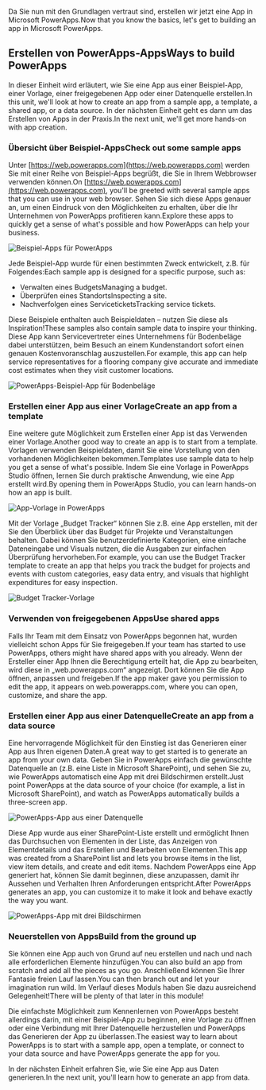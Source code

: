 <span data-ttu-id="85c98-101">Da Sie nun mit den Grundlagen vertraut sind, erstellen wir jetzt eine App in Microsoft PowerApps.</span><span class="sxs-lookup"><span data-stu-id="85c98-101">Now that you know the basics, let's get to building an app in Microsoft PowerApps.</span></span>

## <a name="ways-to-build-powerapps"></a><span data-ttu-id="85c98-102">Erstellen von PowerApps-Apps</span><span class="sxs-lookup"><span data-stu-id="85c98-102">Ways to build PowerApps</span></span>
<span data-ttu-id="85c98-103">In dieser Einheit wird erläutert, wie Sie eine App aus einer Beispiel-App, einer Vorlage, einer freigegebenen App oder einer Datenquelle erstellen.</span><span class="sxs-lookup"><span data-stu-id="85c98-103">In this unit, we'll look at how to create an app from a sample app, a template, a shared app, or a data source.</span></span> <span data-ttu-id="85c98-104">In der nächsten Einheit geht es dann um das Erstellen von Apps in der Praxis.</span><span class="sxs-lookup"><span data-stu-id="85c98-104">In the next unit, we'll get more hands-on with app creation.</span></span>

### <a name="check-out-some-sample-apps"></a><span data-ttu-id="85c98-105">Übersicht über Beispiel-Apps</span><span class="sxs-lookup"><span data-stu-id="85c98-105">Check out some sample apps</span></span>
<span data-ttu-id="85c98-106">Unter [https://web.powerapps.com](https://web.powerapps.com) werden Sie mit einer Reihe von Beispiel-Apps begrüßt, die Sie in Ihrem Webbrowser verwenden können.</span><span class="sxs-lookup"><span data-stu-id="85c98-106">On [https://web.powerapps.com](https://web.powerapps.com), you'll be greeted with several sample apps that you can use in your web browser.</span></span> <span data-ttu-id="85c98-107">Sehen Sie sich diese Apps genauer an, um einen Eindruck von den Möglichkeiten zu erhalten, über die Ihr Unternehmen von PowerApps profitieren kann.</span><span class="sxs-lookup"><span data-stu-id="85c98-107">Explore these apps to quickly get a sense of what's possible and how PowerApps can help your business.</span></span>

![Beispiel-Apps für PowerApps](../media/powerapps-samples.png)

<span data-ttu-id="85c98-109">Jede Beispiel-App wurde für einen bestimmten Zweck entwickelt, z.B. für Folgendes:</span><span class="sxs-lookup"><span data-stu-id="85c98-109">Each sample app is designed for a specific purpose, such as:</span></span>

- <span data-ttu-id="85c98-110">Verwalten eines Budgets</span><span class="sxs-lookup"><span data-stu-id="85c98-110">Managing a budget.</span></span>
- <span data-ttu-id="85c98-111">Überprüfen eines Standorts</span><span class="sxs-lookup"><span data-stu-id="85c98-111">Inspecting a site.</span></span>
- <span data-ttu-id="85c98-112">Nachverfolgen eines Servicetickets</span><span class="sxs-lookup"><span data-stu-id="85c98-112">Tracking service tickets.</span></span>

<span data-ttu-id="85c98-113">Diese Beispiele enthalten auch Beispieldaten – nutzen Sie diese als Inspiration!</span><span class="sxs-lookup"><span data-stu-id="85c98-113">These samples also contain sample data to inspire your thinking.</span></span> <span data-ttu-id="85c98-114">Diese App kann Servicevertreter eines Unternehmens für Bodenbeläge dabei unterstützen, beim Besuch an einem Kundenstandort sofort einen genauen Kostenvoranschlag auszustellen.</span><span class="sxs-lookup"><span data-stu-id="85c98-114">For example, this app can help service representatives for a flooring company give accurate and immediate cost estimates when they visit customer locations.</span></span>

![PowerApps-Beispiel-App für Bodenbeläge](../media/powerapps-flooring-sample.png)

### <a name="create-an-app-from-a-template"></a><span data-ttu-id="85c98-116">Erstellen einer App aus einer Vorlage</span><span class="sxs-lookup"><span data-stu-id="85c98-116">Create an app from a template</span></span>
<span data-ttu-id="85c98-117">Eine weitere gute Möglichkeit zum Erstellen einer App ist das Verwenden einer Vorlage.</span><span class="sxs-lookup"><span data-stu-id="85c98-117">Another good way to create an app is to start from a template.</span></span> <span data-ttu-id="85c98-118">Vorlagen verwenden Beispieldaten, damit Sie eine Vorstellung von den vorhandenen Möglichkeiten bekommen.</span><span class="sxs-lookup"><span data-stu-id="85c98-118">Templates use sample data to help you get a sense of what's possible.</span></span> <span data-ttu-id="85c98-119">Indem Sie eine Vorlage in PowerApps Studio öffnen, lernen Sie durch praktische Anwendung, wie eine App erstellt wird.</span><span class="sxs-lookup"><span data-stu-id="85c98-119">By opening them in PowerApps Studio, you can learn hands-on how an app is built.</span></span>

![App-Vorlage in PowerApps](../media/powerapps-templates.png)

<span data-ttu-id="85c98-121">Mit der Vorlage „Budget Tracker“ können Sie z.B. eine App erstellen, mit der Sie den Überblick über das Budget für Projekte und Veranstaltungen behalten. Dabei können Sie benutzerdefinierte Kategorien, eine einfache Dateneingabe und Visuals nutzen, die die Ausgaben zur einfachen Überprüfung hervorheben.</span><span class="sxs-lookup"><span data-stu-id="85c98-121">For example, you can use the Budget Tracker template to create an app that helps you track the budget for projects and events with custom categories, easy data entry, and visuals that highlight expenditures for easy inspection.</span></span>

![Budget Tracker-Vorlage](../media/powerapps-budget-tracker.png)

### <a name="use-shared-apps"></a><span data-ttu-id="85c98-123">Verwenden von freigegebenen Apps</span><span class="sxs-lookup"><span data-stu-id="85c98-123">Use shared apps</span></span>
<span data-ttu-id="85c98-124">Falls Ihr Team mit dem Einsatz von PowerApps begonnen hat, wurden vielleicht schon Apps für Sie freigegeben.</span><span class="sxs-lookup"><span data-stu-id="85c98-124">If your team has started to use PowerApps, others might have shared apps with you already.</span></span> <span data-ttu-id="85c98-125">Wenn der Ersteller einer App Ihnen die Berechtigung erteilt hat, die App zu bearbeiten, wird diese in „web.powerapps.com“ angezeigt. Dort können Sie die App öffnen, anpassen und freigeben.</span><span class="sxs-lookup"><span data-stu-id="85c98-125">If the app maker gave you permission to edit the app, it appears on web.powerapps.com, where you can open, customize, and share the app.</span></span>

### <a name="create-an-app-from-a-data-source"></a><span data-ttu-id="85c98-126">Erstellen einer App aus einer Datenquelle</span><span class="sxs-lookup"><span data-stu-id="85c98-126">Create an app from a data source</span></span>
<span data-ttu-id="85c98-127">Eine hervorragende Möglichkeit für den Einstieg ist das Generieren einer App aus Ihren eigenen Daten.</span><span class="sxs-lookup"><span data-stu-id="85c98-127">A great way to get started is to generate an app from your own data.</span></span> <span data-ttu-id="85c98-128">Geben Sie in PowerApps einfach die gewünschte Datenquelle an (z.B. eine Liste in Microsoft SharePoint), und sehen Sie zu, wie PowerApps automatisch eine App mit drei Bildschirmen erstellt.</span><span class="sxs-lookup"><span data-stu-id="85c98-128">Just point PowerApps at the data source of your choice (for example, a list in Microsoft SharePoint), and watch as PowerApps automatically builds a three-screen app.</span></span>

![PowerApps-App aus einer Datenquelle](../media/powerapps-app-from-data.png)

<span data-ttu-id="85c98-130">Diese App wurde aus einer SharePoint-Liste erstellt und ermöglicht Ihnen das Durchsuchen von Elementen in der Liste, das Anzeigen von Elementdetails und das Erstellen und Bearbeiten von Elementen.</span><span class="sxs-lookup"><span data-stu-id="85c98-130">This app was created from a SharePoint list and lets you browse items in the list, view item details, and create and edit items.</span></span> <span data-ttu-id="85c98-131">Nachdem PowerApps eine App generiert hat, können Sie damit beginnen, diese anzupassen, damit ihr Aussehen und Verhalten Ihren Anforderungen entspricht.</span><span class="sxs-lookup"><span data-stu-id="85c98-131">After PowerApps generates an app, you can customize it to make it look and behave exactly the way you want.</span></span>

![PowerApps-App mit drei Bildschirmen](../media/powerapps-three-screen-app.png)

### <a name="build-from-the-ground-up"></a><span data-ttu-id="85c98-133">Neuerstellen von Apps</span><span class="sxs-lookup"><span data-stu-id="85c98-133">Build from the ground up</span></span>
<span data-ttu-id="85c98-134">Sie können eine App auch von Grund auf neu erstellen und nach und nach alle erforderlichen Elemente hinzufügen.</span><span class="sxs-lookup"><span data-stu-id="85c98-134">You can also build an app from scratch and add all the pieces as you go.</span></span> <span data-ttu-id="85c98-135">Anschließend können Sie Ihrer Fantasie freien Lauf lassen.</span><span class="sxs-lookup"><span data-stu-id="85c98-135">You can then branch out and let your imagination run wild.</span></span> <span data-ttu-id="85c98-136">Im Verlauf dieses Moduls haben Sie dazu ausreichend Gelegenheit!</span><span class="sxs-lookup"><span data-stu-id="85c98-136">There will be plenty of that later in this module!</span></span>

<span data-ttu-id="85c98-137">Die einfachste Möglichkeit zum Kennenlernen von PowerApps besteht allerdings darin, mit einer Beispiel-App zu beginnen, eine Vorlage zu öffnen oder eine Verbindung mit Ihrer Datenquelle herzustellen und PowerApps das Generieren der App zu überlassen.</span><span class="sxs-lookup"><span data-stu-id="85c98-137">The easiest way to learn about PowerApps is to start with a sample app, open a template, or connect to your data source and have PowerApps generate the app for you.</span></span>

<span data-ttu-id="85c98-138">In der nächsten Einheit erfahren Sie, wie Sie eine App aus Daten generieren.</span><span class="sxs-lookup"><span data-stu-id="85c98-138">In the next unit, you'll learn how to generate an app from data.</span></span>
